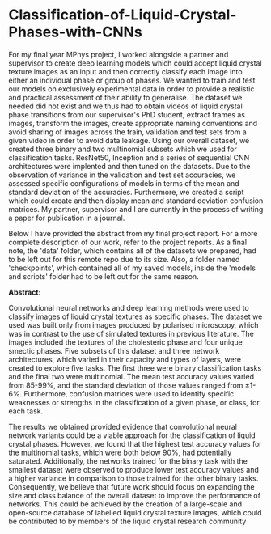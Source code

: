 # Classification-of-Liquid-Crystal-Phases-with-CNNs

For my final year MPhys project, I worked alongside a partner and supervisor to create deep learning models which could accept liquid crystal texture images
as an input and then correctly classify each image into either an individual phase or group of phases. We wanted to train and test our models on exclusively experimental data in order to provide a realistic and practical assessment of their ability to generalise. The dataset we needed did not exist and we thus had to obtain videos of liquid crystal phase transitions from our supervisor's PhD student, extract frames as images, transform the images, create appropriate naming conventions and avoid sharing of images across the train, validation and test sets from a given video in order to avoid data leakage. Using our overall dataset, we created three binary and two multinomial subsets which we used for classification tasks. ResNet50, Inception and a series of sequential CNN architectures were implented and then tuned on the datasets. Due to the observation of variance in the validation and test set accuracies, we assessed specific configurations of models in terms of the mean and standard deviation of the accuracies. Furthermore, we created a script which could create and then display mean and standard deviation confusion matrices. My partner, supervisor and I are currently in the process of writing a paper for publication in a journal.

Below I have provided the abstract from my final project report. For a more complete description of our work, refer to the project reports. As a final note, the 'data' folder, which contains all of the datasets we prepared, had to be left out for this remote repo due to its size. Also, a folder named 'checkpoints', which contained all of my saved models, inside the 'models and scripts' folder had to be left out for the same reason.

**Abstract:**

Convolutional neural networks and deep learning methods were used to classify images of liquid
crystal textures as specific phases. The dataset we used was built only from images produced by
polarised microscopy, which was in contrast to the use of simulated textures in previous literature. The
images included the textures of the cholesteric phase and four unique smectic phases. Five subsets of
this dataset and three network architectures, which varied in their capacity and types of layers, were
created to explore five tasks. The first three were binary classification tasks and the final two were
multinomial. The mean test accuracy values varied from 85-99%, and the standard deviation of those
values ranged from ±1-6%. Furthermore, confusion matrices were used to identify specific weaknesses
or strengths in the classification of a given phase, or class, for each task.

The results we obtained provided evidence that convolutional neural network variants could be
a viable approach for the classification of liquid crystal phases. However, we found that the highest
test accuracy values for the multinomial tasks, which were both below 90%, had potentially saturated.
Additionally, the networks trained for the binary task with the smallest dataset were observed to produce
lower test accuracy values and a higher variance in comparison to those trained for the other binary
tasks. Consequently, we believe that future work should focus on expanding the size and class balance of
the overall dataset to improve the performance of networks. This could be achieved by the creation of a
large-scale and open-source database of labelled liquid crystal texture images, which could be contributed
to by members of the liquid crystal research community


